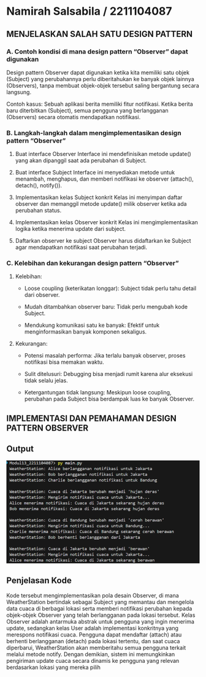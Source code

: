 # Namirah Salsabila / 2211104087

## MENJELASKAN SALAH SATU DESIGN PATTERN 

### A. Contoh kondisi di mana design pattern “Observer” dapat digunakan
Design pattern Observer dapat digunakan ketika kita memiliki satu objek (Subject) yang perubahannya perlu diberitahukan ke banyak objek lainnya (Observers), tanpa membuat objek-objek tersebut saling bergantung secara langsung.

Contoh kasus:
Sebuah aplikasi berita memiliki fitur notifikasi. Ketika berita baru diterbitkan (Subject), semua pengguna yang berlangganan (Observers) secara otomatis mendapatkan notifikasi.

### B. Langkah-langkah dalam mengimplementasikan design pattern “Observer”
1. Buat interface Observer
Interface ini mendefinisikan metode update() yang akan dipanggil saat ada perubahan di Subject.

2. Buat interface Subject
Interface ini menyediakan metode untuk menambah, menghapus, dan memberi notifikasi ke observer (attach(), detach(), notify()).

3. Implementasikan kelas Subject konkrit
Kelas ini menyimpan daftar observer dan memanggil metode update() milik observer ketika ada perubahan status.

4. Implementasikan kelas Observer konkrit
Kelas ini mengimplementasikan logika ketika menerima update dari subject.

5. Daftarkan observer ke subject
Observer harus didaftarkan ke Subject agar mendapatkan notifikasi saat perubahan terjadi.

### C. Kelebihan dan kekurangan design pattern “Observer”
1. Kelebihan:

    - Loose coupling (keterikatan longgar): Subject tidak perlu tahu detail dari observer.

    - Mudah ditambahkan observer baru: Tidak perlu mengubah kode Subject.

    - Mendukung komunikasi satu ke banyak: Efektif untuk menginformasikan banyak komponen sekaligus.

2. Kekurangan:

    - Potensi masalah performa: Jika terlalu banyak observer, proses notifikasi bisa memakan waktu.

    - Sulit ditelusuri: Debugging bisa menjadi rumit karena alur eksekusi tidak selalu jelas.

    - Ketergantungan tidak langsung: Meskipun loose coupling, perubahan pada Subject bisa berdampak luas ke banyak Observer.

## IMPLEMENTASI DAN PEMAHAMAN DESIGN PATTERN OBSERVER

## Output
![Nama Gambar 1](gambar1.png)

## Penjelasan Kode
Kode tersebut mengimplementasikan pola desain Observer, di mana WeatherStation bertindak sebagai Subject yang memantau dan mengelola data cuaca di berbagai lokasi serta memberi notifikasi perubahan kepada objek-objek Observer yang telah berlangganan pada lokasi tersebut. Kelas Observer adalah antarmuka abstrak untuk pengguna yang ingin menerima update, sedangkan kelas User adalah implementasi konkritnya yang merespons notifikasi cuaca. Pengguna dapat mendaftar (attach) atau berhenti berlangganan (detach) pada lokasi tertentu, dan saat cuaca diperbarui, WeatherStation akan memberitahu semua pengguna terkait melalui metode notify. Dengan demikian, sistem ini memungkinkan pengiriman update cuaca secara dinamis ke pengguna yang relevan berdasarkan lokasi yang mereka pilih